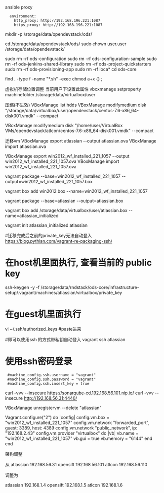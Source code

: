 
ansible proxy

      environment:
        http_proxy: http://192.168.196.221:1087
        https_proxy: http://192.168.196.221:1087
        

mkdir -p /storage/data/opendevstack/ods/

cd /storage/data/opendevstack/ods/
sudo chown user.user /storage/data/opendevstack/

sudo rm -rf  ods-configuration 
sudo rm -rf  ods-configuration-sample
sudo rm -rf  ods-jenkins-shared-library
sudo rm -rf  ods-project-quickstarters
sudo rm -rf  ods-provisioning-app
sudo rm -rf  loca*
cd ods-core

find . -type f -name "*.sh" -exec chmod a+x {} \;



虚拟机存储位置调整
当前用户下设置此属性
vboxmanage setproperty machinefolder  /storage/data/virtualbox/user

压缩(不生效)
VBoxManage list hdds
VBoxManage modifymedium disk "/storage/data/virtualbox/user/opendevstack/centos-7.6-x86_64-disk001.vmdk" --compact

VBoxManage modifymedium disk "/home/user/VirtualBox VMs/opendevstack/atlcon/centos-7.6-x86_64-disk001.vmdk" --compact

迁移vm
VBoxManage export atlassian --output atlassian.ova
VBoxManage import atlassian.ova


VBoxManage export win2012_wf_installed_221_1057 --output win2012_wf_installed_221_1057.ova
VBoxManage import win2012_wf_installed_221_1057.ova


vagrant package --base=win2012_wf_installed_221_1057 --output=win2012_wf_installed_221_1057.box

vagrant box add win2012.box --name=win2012_wf_installed_221_1057


vagrant package --base=atlassian --output=atlassian.box

vagrant box add /storage/data/virtualbox/user/atlassian.box --name=atlassian_initialized

vagrant init atlassian_initialized atlassian

#迁移完成后之前的private_key无法自动登入 https://blog.pythian.com/vagrant-re-packaging-ssh/
# 在host机里面执行, 查看当前的 public key
ssh-keygen -y -f /storage/data/rndstack/ods-core/infrastructure-setup/.vagrant/machines/atlassian/virtualbox/private_key

# 在guest机里面执行 
vi ~/.ssh/authorized_keys
#paste进来 

#即可以使用ssh 的方式带私钥自动登入
vagrant ssh atlassian


# 使用ssh密码登录
     #machine_config.ssh.username = "vagrant"
     #machine_config.ssh.password = "vagrant"
     #machine_config.ssh.insert_key = true



curl -vvv --insecure   https://sonarqube-cd.192.168.56.101.nip.io/
curl -vvv --insecure   http://192.168.56.31:4440/



VBoxManage unregistervm --delete "atlassian"


Vagrant.configure("2") do |config|
  config.vm.box = "win2012_wf_installed_221_1057"
  config.vm.network "forwarded_port", guest: 3389, host: 4389
  config.vm.network "public_network", ip: "192.168.2.43"
  config.vm.provider "virtualbox" do |vb|
    vb.name = "win2012_wf_installed_221_1057"
    vb.gui = true
    vb.memory = "6144"
  end
end



架构调整 

从 
atlassian 192.168.56.31
opensift 192.168.56.101
atlcon 192.168.56.110

调整为

atlassian  192.168.1.4
opensift   192.168.1.5
atlcon     192.168.1.6


